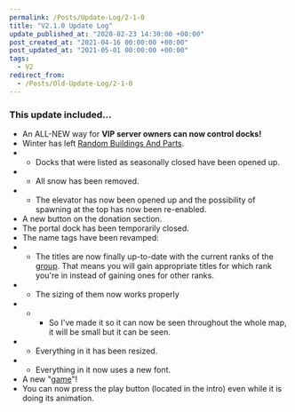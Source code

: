 ```yaml
---
permalink: /Posts/Update-Log/2-1-0
title: "V2.1.0 Update Log"
update_published_at: "2020-02-23 14:30:00 +00:00"
post_created_at: "2021-04-16 00:00:00 +00:00"
post_updated_at: "2021-05-01 00:00:00 +00:00"
tags:
  - V2
redirect_from:
  - /Posts/Old-Update-Log/2-1-0
---
```


### This update included...

* An ALL-NEW way for **VIP server owners can now control docks!**
* Winter has left [Random Buildings And Parts](https://www.roblox.com/games/6033036061/).
* * Docks that were listed as seasonally closed have been opened up.
* * All snow has been removed.
* * The elevator has now been opened up and the possibility of spawning at the top has now been re-enabled.
* A new button on the donation section.
* The portal dock has been temporarily closed.
* The name tags have been revamped:
* * The titles are now finally up-to-date with the current ranks of the [group](https://www.roblox.com/groups/3541233/). That means you will gain appropriate titles for which rank you're in instead of gaining ones for other ranks.
* * The sizing of them now works properly
* * * So I've made it so it can now be seen throughout the whole map, it will be small but it can be seen.
* * Everything in it has been resized.
* * Everything in it now uses a new font.
* A new "[game](https://www.roblox.com/games/4787998270/)"!
* You can now press the play button (located in the intro) even while it is doing its animation.